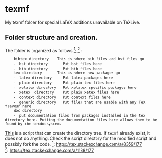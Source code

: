 # texmf
My texmf folder for special LaTeX additions unavailable on TeXLive.

## Folder structure and creation.
The folder is organized as follows
<a href="#note1" id="note1ref"><sup>1,</sup></a>
<a href="#note2" id="note2ref"><sup>2</sup></a>
:
```
    bibtex directory    This is where bib files and bst files go
    ⁃  bst directory       Put bst files here
    ⁃  bib directory       Put bib files here
    tex directory       This is where new packages go
    ⁃  latex directory     Put latex packages here
    ⁃  plain directory     Put plain tex files here
    ⁃  xelatex directory   Put xelatex specific packages here
    ⁃  xetex  directory    Put plain xetex files here
    ⁃  context directory   Put context files here
    ⁃  generic directory   Put files that are usable with any TeX flavour here
    doc directory
    ⁃  put documentation files from packages installed in the tex directory here. Putting the documentation files here allows them to be found by the texdocsystem.
```

[This](https://github.com/amunn/make-local-texmf) is a script that can create the directory tree. If `texmf` already exist, it does not do anything. Check the script directory for the modified script and possibly fork the code.
<a id="note1" href="#note1ref"><sup>1</sup></a>: https://tex.stackexchange.com/a/8359/177
<br>
<a id="note2" href="#note2ref"><sup>2</sup></a>: https://tex.stackexchange.com/a/1138/177

